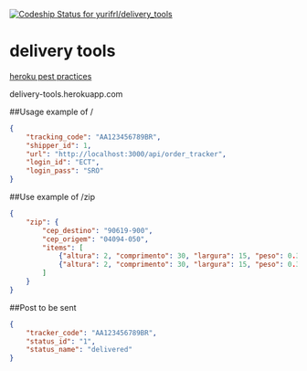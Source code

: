 [![Codeship Status for yurifrl/delivery_tools](https://www.codeship.io/projects/96de3150-e999-0131-0f9a-5e10f8b94a21/status)](https://www.codeship.io/projects/26209)

delivery tools
==============
[heroku pest practices](http://pivotallabs.com/checklist-deploying-rails-app-heroku/)

delivery-tools.herokuapp.com

##Usage example of /
````json
{  
    "tracking_code": "AA123456789BR",
    "shipper_id": 1,
    "url": "http://localhost:3000/api/order_tracker",
    "login_id": "ECT",
    "login_pass": "SRO"
}
````

##Use example of /zip
````json
{
    "zip": {
        "cep_destino": "90619-900",
        "cep_origem": "04094-050",
        "items": [
            {"altura": 2, "comprimento": 30, "largura": 15, "peso": 0.3 },
            {"altura": 2, "comprimento": 30, "largura": 15, "peso": 0.3 }
        ]
    }
}
````

##Post to be sent
````json
{
    "tracker_code": "AA123456789BR",
    "status_id": "1",
    "status_name": "delivered"
}
````